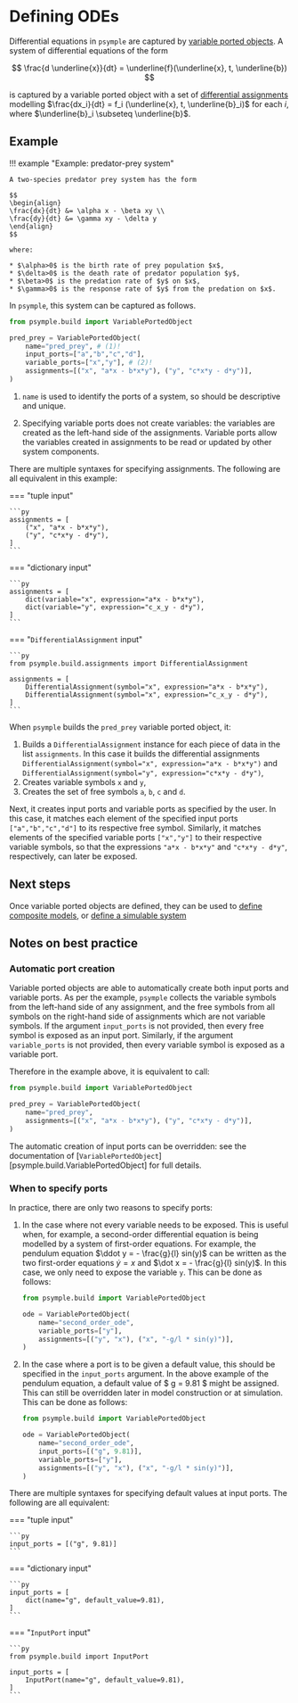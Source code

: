 # Defining ODEs

Differential equations in `psymple` are captured by [variable ported objects](../mathematics/ported_objects.md/#variable-ported-objects). A system of differential equations of the form 

$$ 
\frac{d \underline{x}}{dt} = \underline{f}(\underline{x}, t, \underline{b})
$$

is captured by a variable ported object with a set of [differential assignments](../mathematics/variables_parameters.md/#differential-assignments) modelling $\frac{dx_i}{dt} = f_i (\underline{x}, t, \underline{b}_i)$ for each $i$, where $\underline{b}_i \subseteq \underline{b}$. 

## Example

!!! example "Example: predator-prey system"

    A two-species predator prey system has the form

    $$
    \begin{align}
    \frac{dx}{dt} &= \alpha x - \beta xy \\
    \frac{dy}{dt} &= \gamma xy - \delta y
    \end{align}
    $$

    where:

    * $\alpha>0$ is the birth rate of prey population $x$, 
    * $\delta>0$ is the death rate of predator population $y$, 
    * $\beta>0$ is the predation rate of $y$ on $x$, 
    * $\gamma>0$ is the response rate of $y$ from the predation on $x$.

In `psymple`, this system can be captured as follows.

``` py title="predator-prey as a VariablePortedObject"
from psymple.build import VariablePortedObject

pred_prey = VariablePortedObject(
    name="pred_prey", # (1)!
    input_ports=["a","b","c","d"],
    variable_ports=["x","y"], # (2)!
    assignments=[("x", "a*x - b*x*y"), ("y", "c*x*y - d*y")],
)
```

1. `name` is used to identify the ports of a system, so should be descriptive and unique.

2. Specifying variable ports does not create variables: the variables are created as the left-hand side of the assignments. Variable ports allow the variables created in assignments to be read or updated by other system components.

There are multiple syntaxes for specifying assignments. The following are all equivalent in this example:

=== "tuple input"

    ```py
    assignments = [
        ("x", "a*x - b*x*y"), 
        ("y", "c*x*y - d*y"),
    ]
    ```

=== "dictionary input"

    ```py
    assignments = [
        dict(variable="x", expression="a*x - b*x*y"),
        dict(variable="y", expression="c_x_y - d*y"),
    ]
    ```

=== "`DifferentialAssignment` input"

    ```py
    from psymple.build.assignments import DifferentialAssignment

    assignments = [
        DifferentialAssignment(symbol="x", expression="a*x - b*x*y"),
        DifferentialAssignment(symbol="x", expression="c_x_y - d*y"),
    ]
    ```

When `psymple` builds the `pred_prey` variable ported object, it:

1. Builds a `DifferentialAssignment` instance for each piece of data in the list `assignments`. In this case it builds the differential assignments `DifferentialAssignment(symbol="x", expression="a*x - b*x*y")` and `DifferentialAssignment(symbol="y", expression="c*x*y - d*y")`,
2. Creates variable symbols `x` and `y`,
3. Creates the set of free symbols `a`, `b`, `c` and `d`.

Next, it creates input ports and variable ports as specified by the user. In this case, it matches each element of the specified input ports `["a","b","c","d"]` to its respective free symbol. Similarly, it matches elements of the specified variable ports `["x","y"]` to their respective variable symbols, so that the expressions `"a*x - b*x*y"` and `"c*x*y - d*y"`, respectively, can later be exposed.

## Next steps

Once variable ported objects are defined, they can be used to [define composite models](composite_ported_objects.md), or [define a simulable system](../user_guide/system.md)

## Notes on best practice

### Automatic port creation

Variable ported objects are able to automatically create both input ports and variable ports. As per the example, `psymple` collects the variable symbols from the left-hand side of any assignment, and the free symbols from all symbols on the right-hand side of assignments which are not variable symbols. If the argument `input_ports` is not provided, then every free symbol is exposed as an input port. Similarly, if the argument `variable_ports` is not provided, then every variable symbol is exposed as a variable port.

Therefore in the example above, it is equivalent to call:

``` py title="predator-prey as a VariablePortedObject"
from psymple.build import VariablePortedObject

pred_prey = VariablePortedObject(
    name="pred_prey",
    assignments=[("x", "a*x - b*x*y"), ("y", "c*x*y - d*y")],
)
```

The automatic creation of input ports can be overridden: see the documentation of [`VariablePortedObject`][psymple.build.VariablePortedObject] for full details.

### When to specify ports

In practice, there are only two reasons to specify ports:

1. In the case where not every variable needs to be exposed. This is useful when, for example, a second-order differential equation is being modelled by a system of first-order equations. For example, the pendulum equation $\ddot y = - \frac{g}{l} sin(y)$ can be written as the two first-order equations $\dot y = x$ and $\dot x = - \frac{g}{l} sin(y)$. In this case, we only need to expose the variable `y`. This can be done as follows:

    ``` py title="second-order ODE model"
    from psymple.build import VariablePortedObject

    ode = VariablePortedObject(
        name="second_order_ode",
        variable_ports=["y"],
        assignments=[("y", "x"), ("x", "-g/l * sin(y)")],
    )
    ```

2. In the case where a port is to be given a default value, this should be specified in the `input_ports` argument. In the above example of the pendulum equation, a default value of $ g = 9.81 $ might be assigned. This can still be overridden later in model construction or at simulation. This can be done as follows:

    ``` py title="second-order ODE model with default value"
    from psymple.build import VariablePortedObject

    ode = VariablePortedObject(
        name="second_order_ode",
        input_ports=[("g", 9.81)],
        variable_ports=["y"],
        assignments=[("y", "x"), ("x", "-g/l * sin(y)")],
    )
    ```

There are multiple syntaxes for specifying default values at input ports. The following are all equivalent:

=== "tuple input"

    ```py
    input_ports = [("g", 9.81)]
    ```

=== "dictionary input"

    ```py
    input_ports = [
        dict(name="g", default_value=9.81),
    ]
    ```

=== "`InputPort` input"

    ```py
    from psymple.build import InputPort

    input_ports = [
        InputPort(name="g", default_value=9.81),
    ]
    ```